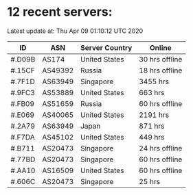# 12 recent servers:

Latest update at: Thu Apr 09 01:10:12 UTC 2020

| ID | ASN | Server Country | Online |
| -- | --- | -------------- | ------ |
| #.D09B | AS174 | United States | 30 hrs offline |
| #.15CF | AS49392 | Russia | 18 hrs offline |
| #.7F1D | AS63949 | Singapore | 3455 hrs |
| #.9FC3 | AS53889 | United States | 663 hrs |
| #.FB09 | AS51659 | Russia | 60 hrs offline |
| #.E069 | AS40065 | United States | 2191 hrs |
| #.2A79 | AS63949 | Japan | 871 hrs |
| #.F7DA | AS45102 | United States | 449 hrs |
| #.B711 | AS20473 | Singapore | 24 hrs offline |
| #.77BD | AS20473 | Singapore | 60 hrs offline |
| #.AA10 | AS16509 | United States | 60 hrs offline |
| #.606C | AS20473 | Singapore | 25 hrs |

